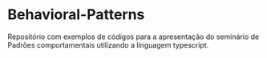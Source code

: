 # Behavioral-Patterns
Repositório com exemplos de códigos para a apresentação do seminário de Padrões comportamentais utilizando a linguagem typescript.
